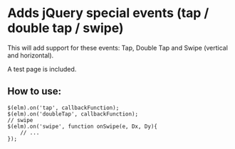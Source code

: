 Adds jQuery special events (tap / double tap / swipe)
========

This will add support for these events:
Tap, Double Tap and Swipe (vertical and horizontal).

A test page is included.

## How to use:
    $(elm).on('tap', callbackFunction);
	$(elm).on('doubleTap', callbackFunction);
	// swipe
	$(elm).on('swipe', function onSwipe(e, Dx, Dy){
		// ...
	});
	

